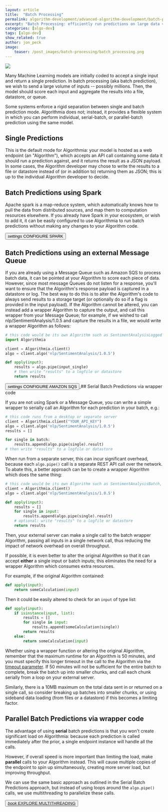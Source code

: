 ```yaml
---
layout: article
title:  "Batch Processing"
permalink: algorithm-development/advanced-algorithm-development/batch-processing/
excerpt: "Batch Processing: efficiently run predictions on large data volumes"
categories: [algo-dev]
tags: [algo-dev]
show_related: true
author: jon_peck
image:
    teaser: /post_images/batch-processing/batch_processing.png
---
```


<img src="{{site.cdnurl}}{{site.baseurl}}/images/post_images/batch-processing/batch_processing_wide.png" class="syn-image-responsive">

Many Machine Learning models are initially coded to accept a single input and return a single prediction. In batch processing (aka batch prediction), we wish to send a large volume of inputs -- possibly millions. Then, the model should score each input and aggregate the results into a file, datastore, or queue.

Some systems enforce a rigid separation between single and batch prediction mode. Algorithmia does not; instead, it provides a flexible system in which you can perform individual, serial-batch, or parallel-batch prediction using the same model.

## Single Predictions

This is the default mode for Algorithmia: your model is hosted as a web endpoint (an "Algorithm"), which accepts an API call containing some data it should run a prediction against, and it returns the result as a JSON payload. In some cases, the Algorithm developer may chose to write the results to a file or datastore instead of (or in addition to) returning them as JSON; this is up to the individual Algorithm developer to decide.

## Batch Predictions using Spark

Apache spark is a map-reduce system, which automatically knows how to pull the data from distributed sources, and map them to computation resources elsewhere. If you already have Spark in your ecosystem, or wish to add it, it can be easily configured to use Algorithmia to run batch predictions without making any changes to your Algorithm code.

<a href="{{site.baseurl}}/integrations/spark-streaming">
  <button class="syn-btn contained theme-primary">
    <i class="material-icons">settings</i> CONFIGURE SPARK
  </button>
</a>

## Batch Predictions using an external Message Queue

If you are already using a Message Queue such as Amazon SQS to process batch data, it can be pointed at your Algorithm to score each piece of data. However, since most message Queues do not listen for a response, you'll want to ensure that the Algorithm's response payload is captured in a datastore or log. The best way to do this is to alter the Algorithm's code to always send results to a storage target (or optionally do so if a flag is provided in the input payload). If the Algorithm cannot be altered, you can instead add a wrapper Algorithm to capture the output, and call this wrapper from your Message Queue; for example, if we wished to call nlp/SentimentAnalysis/1.0.5 and capture the results in a file, we would write a wrapper Algorithm as follows:

```python
# this code would be its own Algorithm such as SentimentAnalysisLogged
import Algorithmia

client = Algorithmia.client()
algo = client.algo('nlp/SentimentAnalysis/1.0.5')

def apply(input):
    results = algo.pipe(input_single)
    # then write "results" to a logfile or datastore
    return results
```
<a href="{{site.baseurl}}/integrations/event_listeners">
  <button class="syn-btn contained theme-primary">
    <i class="material-icons">settings</i> CONFIGURE AMAZON SQS
  </button>
</a>
## Serial Batch Predictions via wrapper code

If you are not using Spark or a Message Queue, you can write a simple wrapper to serially call an Algorithm for each prediction in your batch, e.g.:

```python
# this code runs from a desktop or separate server
client = Algorithmia.client("YOUR_API_KEY")
algo = client.algo('nlp/SentimentAnalysis/1.0.5')
results = []

for single in batch:
    results.append(algo.pipe(single).result)
# then write "results" to a logfile or datastore
```

When run from a separate server, this can incur significant overhead, because each `algo.pipe()` call is a separate REST API call over the network. To abate this, a better approach can be to create a wrapper Algorithm which does the same thing:

```python
# this code would be its own Algorithm such as SentimentAnalysisBatch, and expects a list as input
client = Algorithmia.client()
algo = client.algo('nlp/SentimentAnalysis/1.0.5')

def apply(input):
    results = []
    for single in input:
        results.append(algo.pipe(single).result)
    # optional: write "results" to a logfile or datastore
    return results
```

Then, your external server can make a single call to the batch wrapper Algorithm, passing all inputs in a single network call, thus reducing the impact of network overhead on overall throughput.

If possible, it is even better to alter the original Algorithm so that it can accept **either** a single input or batch inputs; this eliminates the need for a wrapper Algorithm which consumes extra resources.

For example, if the original Algorithm contained:

```python
def apply(input):
    return someCalculation(input)
```

Then it could be easily altered to check for an `input` of type list:

```python
def apply(input):
    if isinstance(input, list):
        results = []
        for single in input:
            results.append(someCalculation(single))
        return results
    else:
        return someCalculation(input)
```

Whether using a wrapper function or altering the original Algorithm, remember that the maximum runtime for an Algorithm is 50 minutes, and you must specify this longer timeout in the call to the Algorithm via the [timeout parameter](https://algorithmia.com/developers/api/#query-parameters). If 50 minutes will not be sufficient for the entire batch to complete, break the batch up into smaller chunks, and call each chunk serially from a loop on your external server.

Similarly, there is a 10MB maximum on the total data sent in or returned on a single call, so consider breaking up batches into smaller chunks, or using sideband data loading (from files or a datastore) if this becomes a limiting factor.

## Parallel Batch Predictions via wrapper code

The advantage of using **serial** batch predictions is that you won't create significant load on Algorithmia: because each prediction is called immediately after the prior, a single endpoint instance will handle all the calls.

However, if overall speed is more important than limiting the load, make **parallel** calls to your Algorithm instead. This will cause multiple copies of the endpoint to spin up simultaneously, creating more server load, but improving throughput.

We can use the same basic approach as outlined in the Serial Batch Predictions approach, but instead of using loops around the `algo.pipe()` calls, we use multithreading to parallelize these calls.

<a href="{{site.baseurl}}/algorithm-development/advanced-algorithm-development/multithreading">
  <button class="syn-button contained theme-primary">
    <i class="material-icons">book</i> EXPLORE MULTITHREADING
  </a>
</button>
